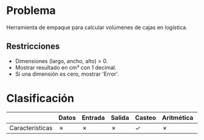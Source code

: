 # Problema

Herramienta de empaque para calcular volúmenes de cajas en logística.

## Restricciones

- Dimensiones (largo, ancho, alto) > 0.
- Mostrar resultado en cm³ con 1 decimal.
- Si una dimensión es cero, mostrar 'Error'.

# Clasificación
|  | Datos | Entrada | Salida | Casteo | Aritmética | Relacionales | Lógicos | Condicionales | Ciclo | Matrices | Funciones |
|----------|-------|---------|--------|--------|------------|--------------|---------|---------------|-------|----------|-------------|
| Características | ✗ | ✗ | ✗ | ✓ | ✗ | ✗ | ✗ | ✗ | ✗ | ✗ | ✗ |

